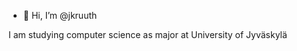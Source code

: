 - 👋 Hi, I’m @jkruuth

I am studying computer science as major at University of Jyväskylä


<!---
jkruuth/jkruuth is a ✨ special ✨ repository because its `README.md` (this file) appears on your GitHub profile.
You can click the Preview link to take a look at your changes.
--->
